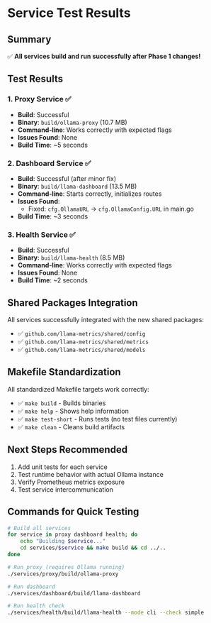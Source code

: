 # Service Test Results

## Summary
✅ **All services build and run successfully after Phase 1 changes!**

## Test Results

### 1. Proxy Service ✅
- **Build**: Successful
- **Binary**: `build/ollama-proxy` (10.7 MB)
- **Command-line**: Works correctly with expected flags
- **Issues Found**: None
- **Build Time**: ~5 seconds

### 2. Dashboard Service ✅
- **Build**: Successful (after minor fix)
- **Binary**: `build/llama-dashboard` (13.5 MB)
- **Command-line**: Starts correctly, initializes routes
- **Issues Found**:
  - Fixed: `cfg.OllamaURL` → `cfg.OllamaConfig.URL` in main.go
- **Build Time**: ~3 seconds

### 3. Health Service ✅
- **Build**: Successful
- **Binary**: `build/llama-health` (8.5 MB)
- **Command-line**: Works correctly with expected flags
- **Issues Found**: None
- **Build Time**: ~2 seconds

## Shared Packages Integration
All services successfully integrated with the new shared packages:
- ✅ `github.com/llama-metrics/shared/config`
- ✅ `github.com/llama-metrics/shared/metrics`
- ✅ `github.com/llama-metrics/shared/models`

## Makefile Standardization
All standardized Makefile targets work correctly:
- ✅ `make build` - Builds binaries
- ✅ `make help` - Shows help information
- ✅ `make test-short` - Runs tests (no test files currently)
- ✅ `make clean` - Cleans build artifacts

## Next Steps Recommended
1. Add unit tests for each service
2. Test runtime behavior with actual Ollama instance
3. Verify Prometheus metrics exposure
4. Test service intercommunication

## Commands for Quick Testing
```bash
# Build all services
for service in proxy dashboard health; do
    echo "Building $service..."
    cd services/$service && make build && cd ../..
done

# Run proxy (requires Ollama running)
./services/proxy/build/ollama-proxy

# Run dashboard
./services/dashboard/build/llama-dashboard

# Run health check
./services/health/build/llama-health --mode cli --check simple
```